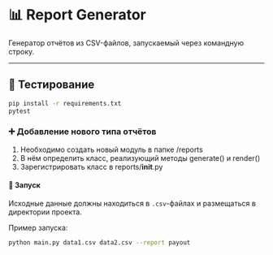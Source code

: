 # 📊 Report Generator

Генератор отчётов из CSV-файлов, запускаемый через командную строку.

---

## 🧪 Тестирование
```bash
pip install -r requirements.txt
pytest
```

### ➕ Добавление нового типа отчётов
1. Необходимо создать новый модуль в папке /reports
2. В нём определить класс, реализующий методы generate() и render()
3. Зарегистрировать класс в reports/__init__.py

#### 🚀 Запуск

Исходные данные должны находиться в `.csv`-файлах и размещаться в директории проекта.

Пример запуска:
```bash
python main.py data1.csv data2.csv --report payout
```